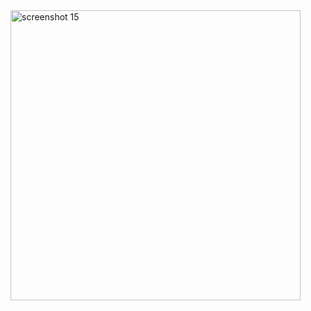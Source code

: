 <img width="464" alt="screenshot 15" src="https://cloud.githubusercontent.com/assets/25204776/23222398/600cff24-f8ed-11e6-8dc2-98bc11c1b490.png">
